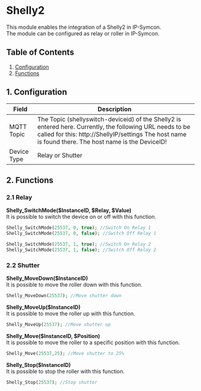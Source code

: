# Shelly2
   This module enables the integration of a Shelly2 in IP-Symcon.\
   The module can be configured as relay or roller in IP-Symcon.
     
   ## Table of Contents
   1. [Configuration](#1-configuration)
   2. [Functions](#2-functions)
   
   ## 1. Configuration
   
   Field        | Description
   ------------ | -------------
   MQTT Topic   | The Topic (shellyswitch-deviceid) of the Shelly2 is entered here. Currently, the following URL needs to be called for this: http://ShellyIP/settings The host name is found there. The host name is the DeviceID!
   Device Type  | Relay or Shutter
   
   ## 2. Functions
   
   ### 2.1 Relay
   
   **Shelly_SwitchMode($InstanceID, $Relay, $Value)**\
   It is possible to switch the device on or off with this function.
   ```php
   Shelly_SwitchMode(25537, 0, true); //Switch On Relay 1
   Shelly_SwitchMode(25537, 0, false); //Switch Off Relay 1
   
   Shelly_SwitchMode(25537, 1, true); //Switch On Relay 2
   Shelly_SwitchMode(25537, 1, false); //Switch Off Relay 2
   ```
   
  ### 2.2 Shutter
  
  **Shelly_MoveDown($InstanceID)**\
   It is possible to move the roller down with this function.
  ```php
  Shelly_MoveDown(25537); //Move shutter down
  ```
  
  **Shelly_MoveUp($InstanceID)**\
   It is possible to move the roller up with this function.
  ```php
  Shelly_MoveUp(25537); //Move shutter up
  ```
  **Shelly_Move($InstanceID, $Position)**\
   It is possible to move the roller to a specific position with this function.
  ```php
  Shelly_Move(25537,25); //Move shutter to 25%
  ```
  
  **Shelly_Stop($InstanceID)**\
   It is possible to stop the roller with this function.
  ```php
  Shelly_Stop(25537); //Stop shutter
  ```